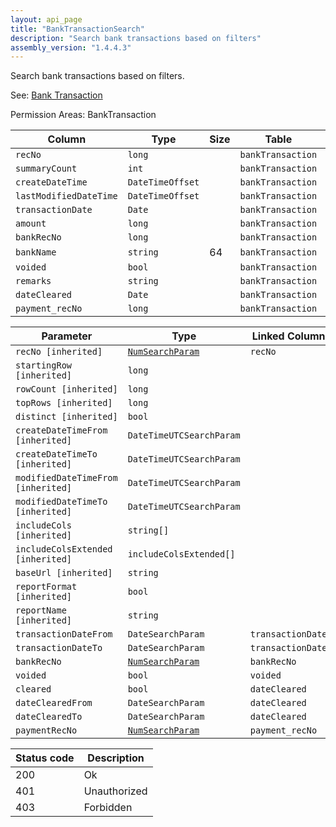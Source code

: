 ```yaml
---
layout: api_page
title: "BankTransactionSearch"
description: "Search bank transactions based on filters"
assembly_version: "1.4.4.3"
---
```


Search bank transactions based on filters.

See: [Bank Transaction](BankTransaction.html)

Permission Areas: BankTransaction

| Column | Type | Size | Table | Description |
| ------ | ---- | ---- | ----- | ----------- |
| `recNo` | `long` |  | `bankTransaction` | 
| `summaryCount` | `int` |  | `bankTransaction` | 
| `createDateTime` | `DateTimeOffset` |  | `bankTransaction` | 
| `lastModifiedDateTime` | `DateTimeOffset` |  | `bankTransaction` | 
| `transactionDate` | `Date` |  | `bankTransaction` | 
| `amount` | `long` |  | `bankTransaction` | 
| `bankRecNo` | `long` |  | `bankTransaction` | 
| `bankName` | `string` | 64 | `bankTransaction` | 
| `voided` | `bool` |  | `bankTransaction` | 
| `remarks` | `string` |  | `bankTransaction` | 
| `dateCleared` | `Date` |  | `bankTransaction` | 
| `payment_recNo` | `long` |  | `bankTransaction` | 

| Parameter | Type | Linked Column | Description |
| --------- | ---- | ------------- | ----------- |
| `recNo [inherited]` | [`NumSearchParam`](NumSearchParam) | `recNo` | 
| `startingRow [inherited]` | `long` |  | 
| `rowCount [inherited]` | `long` |  | 
| `topRows [inherited]` | `long` |  | 
| `distinct [inherited]` | `bool` |  | 
| `createDateTimeFrom [inherited]` | `DateTimeUTCSearchParam` |  | 
| `createDateTimeTo [inherited]` | `DateTimeUTCSearchParam` |  | 
| `modifiedDateTimeFrom [inherited]` | `DateTimeUTCSearchParam` |  | 
| `modifiedDateTimeTo [inherited]` | `DateTimeUTCSearchParam` |  | 
| `includeCols [inherited]` | `string[]` |  | 
| `includeColsExtended [inherited]` | `includeColsExtended[]` |  | 
| `baseUrl [inherited]` | `string` |  | 
| `reportFormat [inherited]` | `bool` |  | 
| `reportName [inherited]` | `string` |  | 
| `transactionDateFrom` | `DateSearchParam` | `transactionDate` | 
| `transactionDateTo` | `DateSearchParam` | `transactionDate` | 
| `bankRecNo` | [`NumSearchParam`](NumSearchParam) | `bankRecNo` | 
| `voided` | `bool` | `voided` | 
| `cleared` | `bool` | `dateCleared` | 
| `dateClearedFrom` | `DateSearchParam` | `dateCleared` | 
| `dateClearedTo` | `DateSearchParam` | `dateCleared` | 
| `paymentRecNo` | [`NumSearchParam`](NumSearchParam) | `payment_recNo` | 

| Status code | Description |
| ----------- | ----------- |
| 200 | Ok |
| 401 | Unauthorized |
| 403 | Forbidden |


